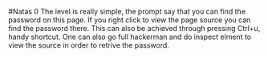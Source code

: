 #Natas 0 
The level is really simple, the prompt say that you can find the password on this page. If you right click to view the page source you can find the password there. This can also be achieved through pressing Ctrl+u, handy shortcut. One can also go full hackerman and do inspect elment to view the source in order to retrive the password.